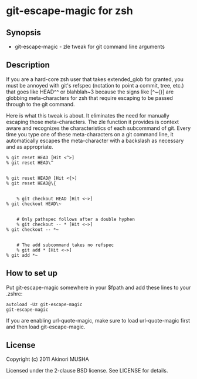 git-escape-magic for zsh
========================

Synopsis
--------

* git-escape-magic - zle tweak for git command line arguments

Description
-----------

If you are a hard-core zsh user that takes extended_glob for granted,
you must be annoyed with git's refspec (notation to point a commit,
tree, etc.) that goes like HEAD^^ or blahblah~3 because the signs like
[^~{}] are globbing meta-characters for zsh that require escaping to
be passed through to the git command.

Here is what this tweak is about.  It eliminates the need for manually
escaping those meta-characters.  The zle function it provides is
context aware and recognizes the characteristics of each subcommand of
git.  Every time you type one of these meta-characters on a git
command line, it automatically escapes the meta-character with a
backslash as necessary and as appropriate.

	% git reset HEAD [Hit <^>]
	% git reset HEAD\^


	% git reset HEAD@ [Hit <{>]
	% git reset HEAD@\{


        % git checkout HEAD [Hit <~>]
	% git checkout HEAD\~


        # Only pathspec follows after a double hyphen
        % git checkout -- * [Hit <~>]
	% git checkout -- *~


        # The add subcommand takes no refspec
        % git add * [Hit <~>]
	% git add *~

How to set up
-------------

Put git-escape-magic somewhere in your $fpath and add these lines to
your .zshrc:

	autoload -Uz git-escape-magic
	git-escape-magic

If you are enabling url-quote-magic, make sure to load url-quote-magic
first and then load git-escape-magic.

License
-------

Copyright (c) 2011 Akinori MUSHA

Licensed under the 2-clause BSD license.
See LICENSE for details.
